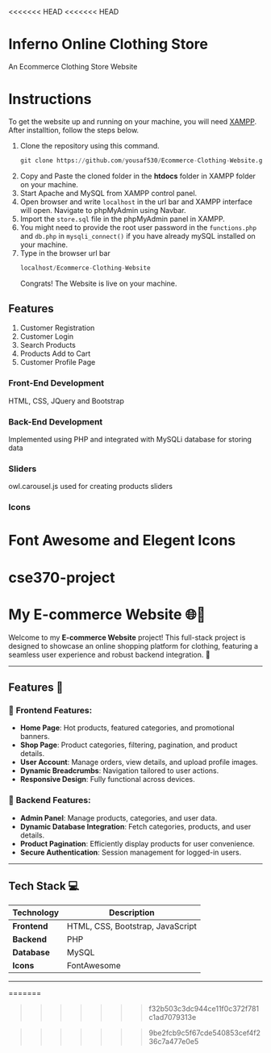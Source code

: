<<<<<<< HEAD
<<<<<<< HEAD
# Inferno Online Clothing Store

An Ecommerce Clothing Store Website

# Instructions

To get the website up and running on your machine, you will need [XAMPP](https://www.apachefriends.org/download.html). After installtion, follow the steps below.

1. Clone the repository using this command.
   ```python
   git clone https://github.com/yousaf530/Ecommerce-Clothing-Website.git
   ```
2. Copy and Paste the cloned folder in the **htdocs** folder in XAMPP folder on your machine.
3. Start Apache and MySQL from XAMPP control panel.
4. Open browser and write `localhost` in the url bar and XAMPP interface will open. Navigate to phpMyAdmin using Navbar.
5. Import the `store.sql` file in the phpMyAdmin panel in XAMPP.
6. You might need to provide the root user password in the `functions.php` and `db.php` in `mysqli_connect()` if you have already mySQL installed on your machine.
7. Type in the browser url bar
   ```python 
   localhost/Ecommerce-Clothing-Website
   ```
   Congrats! The Website is live on your machine.

## Features

1. Customer Registration
2. Customer Login
3. Search Products
4. Products Add to Cart
5. Customer Profile Page

### Front-End Development

HTML, CSS, JQuery and Bootstrap

### Back-End Development

Implemented using PHP and integrated with MySQLi database for storing data

### Sliders

owl.carousel.js used for creating products sliders

### Icons

Font Awesome and Elegent Icons
=======
# cse370-project
# **My E-commerce Website** 🌐🛒

Welcome to my **E-commerce Website** project! This full-stack project is designed to showcase an online shopping platform for clothing, featuring a seamless user experience and robust backend integration. 🚀

---

## **Features** 🎯

### 🌟 **Frontend Features**:
- **Home Page**: Hot products, featured categories, and promotional banners.
- **Shop Page**: Product categories, filtering, pagination, and product details.
- **User Account**: Manage orders, view details, and upload profile images.
- **Dynamic Breadcrumbs**: Navigation tailored to user actions.
- **Responsive Design**: Fully functional across devices.

### 🔧 **Backend Features**:
- **Admin Panel**: Manage products, categories, and user data.
- **Dynamic Database Integration**: Fetch categories, products, and user details.
- **Product Pagination**: Efficiently display products for user convenience.
- **Secure Authentication**: Session management for logged-in users.

---

## **Tech Stack** 💻

| Technology       | Description              |
|------------------|--------------------------|
| **Frontend**     | HTML, CSS, Bootstrap, JavaScript |
| **Backend**      | PHP                      |
| **Database**     | MySQL                   |
| **Icons**        | FontAwesome             |

---



=======
>>>>>>> f32b503c3dc944ce11f0c372f781c1ad7079313e

>>>>>>> 9be2fcb9c5f67cde540853cef4f236c7a477e0e5
